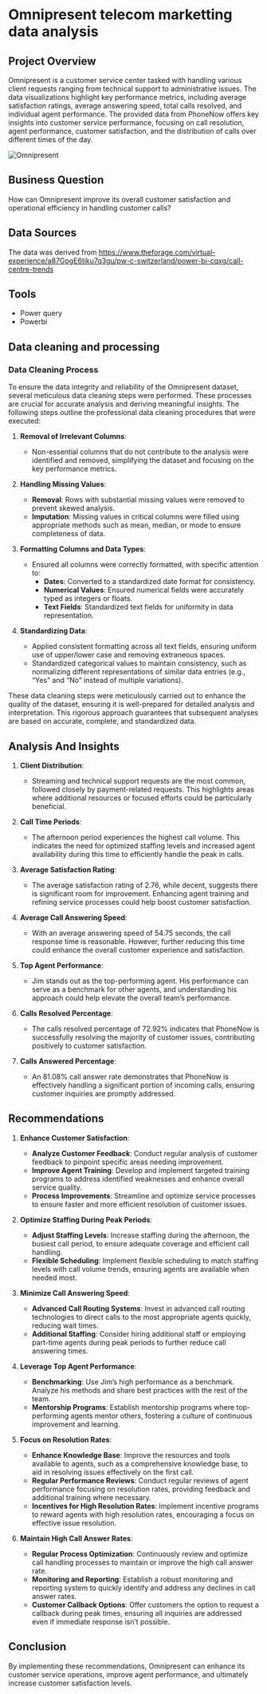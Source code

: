 # Omnipresent telecom marketting data analysis 

## Project Overview 
Omnipresent is a customer service center tasked with handling various client requests ranging from technical support to administrative issues. The data visualizations highlight key performance metrics, including average satisfaction ratings, average answering speed, total calls resolved, and individual agent performance.
The provided data from PhoneNow offers key insights into customer service performance, focusing on call resolution, agent performance, customer satisfaction, and the distribution of calls over different times of the day.

![Omnipresent ](https://github.com/user-attachments/assets/71062efd-2f89-4469-9bfd-8101b8084936)


## Business Question
How can Omnipresent improve its overall customer satisfaction and operational efficiency in handling customer calls?

## Data Sources
The data was derived from https://www.theforage.com/virtual-experience/a87GpgE6tiku7q3gu/pw-c-switzerland/power-bi-cqxg/call-centre-trends

## Tools
- Power query
- Powerbi

## Data cleaning and processing 
### Data Cleaning Process

To ensure the data integrity and reliability of the Omnipresent dataset, several meticulous data cleaning steps were performed. These processes are crucial for accurate analysis and deriving meaningful insights. The following steps outline the professional data cleaning procedures that were executed:

1. **Removal of Irrelevant Columns**:
   - Non-essential columns that do not contribute to the analysis were identified and removed, simplifying the dataset and focusing on the key performance metrics.

2. **Handling Missing Values**:
   - **Removal**: Rows with substantial missing values were removed to prevent skewed analysis.
   - **Imputation**: Missing values in critical columns were filled using appropriate methods such as mean, median, or mode to ensure completeness of data.

3. **Formatting Columns and Data Types**:
   - Ensured all columns were correctly formatted, with specific attention to:
     - **Dates**: Converted to a standardized date format for consistency.
     - **Numerical Values**: Ensured numerical fields were accurately typed as integers or floats.
     - **Text Fields**: Standardized text fields for uniformity in data representation.

4. **Standardizing Data**:
   - Applied consistent formatting across all text fields, ensuring uniform use of upper/lower case and removing extraneous spaces.
   - Standardized categorical values to maintain consistency, such as normalizing different representations of similar data entries (e.g., “Yes” and “No” instead of multiple variations).

These data cleaning steps were meticulously carried out to enhance the quality of the dataset, ensuring it is well-prepared for detailed analysis and interpretation. This rigorous approach guarantees that subsequent analyses are based on accurate, complete, and standardized data.



## Analysis And Insights 
1. **Client Distribution**:
   - Streaming and technical support requests are the most common, followed closely by payment-related requests. This highlights areas where additional resources or focused efforts could be particularly beneficial.

2. **Call Time Periods**:
   - The afternoon period experiences the highest call volume. This indicates the need for optimized staffing levels and increased agent availability during this time to efficiently handle the peak in calls.

3. **Average Satisfaction Rating**:
   - The average satisfaction rating of 2.76, while decent, suggests there is significant room for improvement. Enhancing agent training and refining service processes could help boost customer satisfaction.

4. **Average Call Answering Speed**:
   - With an average answering speed of 54.75 seconds, the call response time is reasonable. However, further reducing this time could enhance the overall customer experience and satisfaction.

5. **Top Agent Performance**:
   - Jim stands out as the top-performing agent. His performance can serve as a benchmark for other agents, and understanding his approach could help elevate the overall team’s performance.

6. **Calls Resolved Percentage**:
   - The calls resolved percentage of 72.92% indicates that PhoneNow is successfully resolving the majority of customer issues, contributing positively to customer satisfaction.

7. **Calls Answered Percentage**:
   - An 81.08% call answer rate demonstrates that PhoneNow is effectively handling a significant portion of incoming calls, ensuring customer inquiries are promptly addressed.
  
## Recommendations 
1. **Enhance Customer Satisfaction**:
   - **Analyze Customer Feedback**: Conduct regular analysis of customer feedback to pinpoint specific areas needing improvement.
   - **Improve Agent Training**: Develop and implement targeted training programs to address identified weaknesses and enhance overall service quality.
   - **Process Improvements**: Streamline and optimize service processes to ensure faster and more efficient resolution of customer issues.

2. **Optimize Staffing During Peak Periods**:
   - **Adjust Staffing Levels**: Increase staffing during the afternoon, the busiest call period, to ensure adequate coverage and efficient call handling.
   - **Flexible Scheduling**: Implement flexible scheduling to match staffing levels with call volume trends, ensuring agents are available when needed most.

3. **Minimize Call Answering Speed**:
   - **Advanced Call Routing Systems**: Invest in advanced call routing technologies to direct calls to the most appropriate agents quickly, reducing wait times.
   - **Additional Staffing**: Consider hiring additional staff or employing part-time agents during peak periods to further reduce call answering times.

4. **Leverage Top Agent Performance**:
   - **Benchmarking**: Use Jim’s high performance as a benchmark. Analyze his methods and share best practices with the rest of the team.
   - **Mentorship Programs**: Establish mentorship programs where top-performing agents mentor others, fostering a culture of continuous improvement and learning.

5. **Focus on Resolution Rates**:
   - **Enhance Knowledge Base**: Improve the resources and tools available to agents, such as a comprehensive knowledge base, to aid in resolving issues effectively on the first call.
   - **Regular Performance Reviews**: Conduct regular reviews of agent performance focusing on resolution rates, providing feedback and additional training where necessary.
   - **Incentives for High Resolution Rates**: Implement incentive programs to reward agents with high resolution rates, encouraging a focus on effective issue resolution.

6. **Maintain High Call Answer Rates**:
   - **Regular Process Optimization**: Continuously review and optimize call handling processes to maintain or improve the high call answer rate.
   - **Monitoring and Reporting**: Establish a robust monitoring and reporting system to quickly identify and address any declines in call answer rates.
   - **Customer Callback Options**: Offer customers the option to request a callback during peak times, ensuring all inquiries are addressed even if immediate response isn’t possible.

## Conclusion 
By implementing these recommendations, Omnipresent can enhance its customer service operations, improve agent performance, and ultimately increase customer satisfaction levels.





